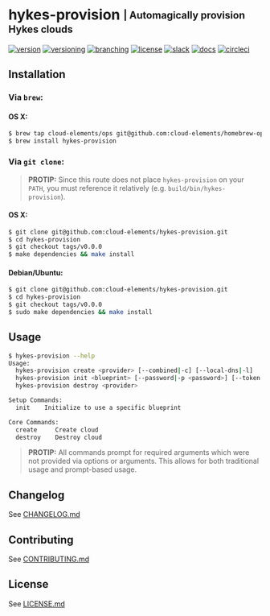 # hykes-provision <sub><sup>| Automagically provision Hykes clouds</sup></sub>
[![version](http://img.shields.io/badge/version-v0.0.0-blue.svg)](https://github.com/cloud-elements/hykes-provision/blob/master/CHANGELOG.md)
[![versioning](http://img.shields.io/badge/versioning-semver-blue.svg)](http://semver.org/)
[![branching](http://img.shields.io/badge/branching-github%20flow-blue.svg)](https://guides.github.com/introduction/flow/)
[![license](http://img.shields.io/badge/license-apache-blue.svg)](https://github.com/cloud-elements/hykes-provision/blob/master/LICENSE.md)
[![slack](http://img.shields.io/badge/slack-join-blue.svg)](https://ce-success.herokuapp.com/)
[![docs](http://img.shields.io/badge/docs-read-blue.svg)](https://developers.cloud-elements.com/docs/on-prem/)
[![circleci](https://circleci.com/gh/cloud-elements/hykes-provision.svg?style=shield&circle-token=2d35151de096fc8262c228fdd111b85b2bc0f5f9)](https://circleci.com/gh/cloud-elements/hykes-provision)

## Installation

### Via `brew`:

#### OS X:

```bash
$ brew tap cloud-elements/ops git@github.com:cloud-elements/homebrew-ops.git
$ brew install hykes-provision
```

### Via `git clone`:

> __PROTIP:__ Since this route does not place `hykes-provision` on your `PATH`, you must reference
it relatively (e.g. `build/bin/hykes-provision`).

#### OS X:

```bash
$ git clone git@github.com:cloud-elements/hykes-provision.git
$ cd hykes-provision
$ git checkout tags/v0.0.0
$ make dependencies && make install
```

#### Debian/Ubuntu:

```bash
$ git clone git@github.com:cloud-elements/hykes-provision.git
$ cd hykes-provision
$ git checkout tags/v0.0.0
$ sudo make dependencies && make install
```

## Usage

```bash
$ hykes-provision --help
Usage:
  hykes-provision create <provider> [--combined|-c] [--local-dns|-l]
  hykes-provision init <blueprint> [--password|-p <password>] [--token|-t <token>]
  hykes-provision destroy <provider>

Setup Commands:
  init    Initialize to use a specific blueprint

Core Commands:
  create     Create cloud
  destroy    Destroy cloud
```

> __PROTIP:__ All commands prompt for required arguments which were not provided via options or
arguments. This allows for both traditional usage and prompt-based usage.

## Changelog

See [CHANGELOG.md](CHANGELOG.md)

## Contributing

See [CONTRIBUTING.md](CONTRIBUTING.md)

## License

See [LICENSE.md](LICENSE.md)
